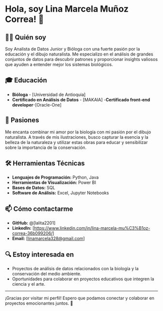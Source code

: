 # Hola, soy Lina Marcela Muñoz Correa! 👋

## 👩‍💼 Quién soy
Soy Analista de Datos Junior y Bióloga con una fuerte pasión por la educación y el dibujo naturalista. Me especializo en el análisis de grandes conjuntos de datos para descubrir patrones y proporcionar insights valiosos que ayuden a entender mejor los sistemas biológicos.

## 🎓 Educación
- **Bióloga** - [Universidad de Antioquia]
- **Certificado en Análisis de Datos** - [MAKAIA]
-**Certificado front-end developer**-[Oracle-One]


## 🎨 Pasiones
Me encanta combinar mi amor por la biología con mi pasión por el dibujo naturalista. A través de mis ilustraciones, busco capturar la esencia y la belleza de la naturaleza y utilizar estas obras para educar y sensibilizar sobre la importancia de la conservación.

## 🛠️ Herramientas Técnicas
- **Lenguajes de Programación:** Python, Java
- **Herramientas de Visualización:** Power BI
- **Bases de Datos:** SQL
- **Software de Análisis:** Excel, Jupyter Notebooks

## 📫 Cómo contactarme
- **GitHub:** @[lalita2201]
- **LinkedIn:** [https://www.linkedin.com/in/lina-marcela-mu%C3%B1oz-correa-36b099206/]
- **Email:** [linamarcela328@gmail.com]

## 🔍 Estoy interesada en
- Proyectos de análisis de datos relacionados con la biología y la conservación del medio ambiente.
- Oportunidades para colaborar en proyectos educativos que integren la ciencia y el arte.

---

¡Gracias por visitar mi perfil! Espero que podamos conectar y colaborar en proyectos emocionantes juntos. 🌟

<!---
lalita2201/lalita2201 is a ✨ special ✨ repository because its `README.md` (this file) appears on your GitHub profile.
You can click the Preview link to take a look at your changes.
--->
